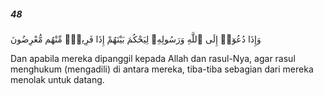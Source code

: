 ##### 48

<span class="ayah">وَإِذَا دُعُوٓا۟ إِلَى ٱللَّهِ وَرَسُولِهِۦ لِيَحْكُمَ بَيْنَهُمْ إِذَا فَرِيقٌۭ مِّنْهُم مُّعْرِضُونَ</span>

<span class="ayah_translation">Dan apabila mereka dipanggil kepada Allah dan rasul-Nya, agar rasul menghukum (mengadili) di antara mereka, tiba-tiba sebagian dari mereka menolak untuk datang.</span>
